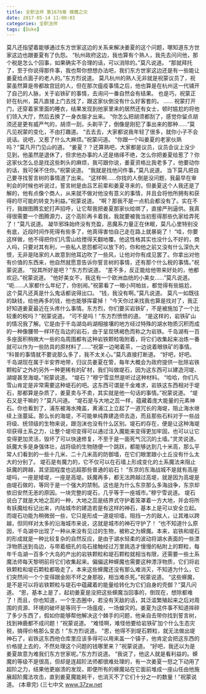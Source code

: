 ```yaml
---
title: 全职法师 第1676章 蝾魔之灾
date: 2017-05-14 11:00:03
categories: 全职法师
tags: [Duke]
---
```


莫凡还指望着能够通过东方世家这边的关系来解决姜夏的这个问题，哪知道东方世家这边也跟姜夏有了仇怨。
“杭州政府这边，我也算有个熟人，我先去问问他，那个税是怎么个回事，如果确实不合理的话，可以消除的。”莫凡说道。
“那就拜托了，至于你说得那件事，我也帮你想想办法吧，我们东方世家这边还是有一些能让姜夏给点面子的老人的。”东方烈说道。
莫凡杭州的熟人无非就是祝蒙议员了，祝蒙虽然算是帝都故宫廷的人，但在那次瘟疫事情之后，他也算是在杭州这一代铺开了自己的人脉，关于岩铁矿的事情，去询问一番自然会有结果。
也是巧，祝蒙正好在杭州，莫凡直接上门去找了，跟这家伙倒没有什么好客套的。
……
祝蒙打开门，还穿着家里面的睡衣，结果发现到他家里来的居然还有女士，顿时尴尬的将他们领入大厅，然后去换了一身衣服才出来。
“你怎么把胡须都刮了，感觉你留点胡须还是更有威严气的，胡须一刮，头剃平了，倒像是刚犯了事出来的那种……”莫凡见祝蒙的变化，不由打趣道。
“去去去，大家都说我年轻了很多，就你小子不会说话。说吧，又惹了什么大麻烦。”祝蒙问道。
“你跟一个叫姜夏的老家伙熟吗？”莫凡开门见山的道。
“姜夏？？还算熟吧，大家都是议员，议员会议上没少见到，他虽然是退休了，但求他办事的人还是络绎不绝，怎么你把姜夏给惹了？你这家伙怎么总是找这些刺头的麻烦，我可跟你说，姜夏资格比我老多了，他要动你的话，我可保不住你。”祝蒙说道。
“我就是找他问件事。”莫凡说道。
当下莫凡把自己要寻找誓言树的事情道了出来。
“这样啊……你找的人倒是没问题，我最早在审判会的时候也听说过，誓言树是由吕艺前辈和姜夏寻来的，但姜夏这个人我还是了解的，他有点像个商人，从来就不做对他没有意义的事情，并且会将他所拥有和获得的尽可能的转变为利益。”祝蒙说道。
“啊？那我不是一点机会都没有了。实在不行，我跟图腾玄蛇打声招呼，让它帮我把姜夏那家伙给绑了，直接严刑逼供。我真得很需要一个图腾源力，这个高阶再卡着我，我就要被我当初惹得那些仇家给弄死了！”莫凡说道。
凝华邪珠始终没有充盈，恶魔系力量正在休眠，莫凡心里特别没有底，近段时间作死得有些多了，他真得害怕自己走在路上就暴毙了！
“哇，你要这样做，他不得把你们凡雪山给搅得天翻地覆。他这性格其实也没什么不好的，商人吗，只要对其有利，一些私人恩怨都可以放下的，你和他之前又没有什么深仇大恨，无非是陆家的人故意到他耳边吹了一些风，让他对你有成见罢了。你拿出对他有价值的东西来，他自然就愿意告诉你誓言树的事情，还有那个什么税的事情。”祝蒙说道。
“投其所好是吧？”东方烈说道。
“差不多，反正能给他带来好处的，他都欢迎。”祝蒙说道。
“他好美女不，我这有一个欧洲血统的小美女……”莫凡说道。
“呃……人家都什么年纪了，你别闹。”祝蒙看了一眼小阿帕丝，都觉得有些尴尬，这个莫凡还真是什么鬼话都说得出口。
“钱，我没有啊。”莫凡说道。
莫凡一如既往的缺钱，给他再多的钱，他也能够挥霍掉！
“今天你过来找我也算是找对了，我正好知道姜夏最近在头疼什么事情。东方烈，你们要买岩铁矿，不是被施加了一个比较重的税吗？”祝蒙说道。
“可不是吗！”东方烈愤愤的道。
“是这样的，岩铁矿山的情况我了解。它是由于千岛湖岛屿湖相接壤的地方经过特殊的湖水物质沉积而成的一种像腰带一样环在岛边的岩石，由于呈现锈褐色而称之为岩铁。千岛湖有一百多座面积稍微大一些的岛周围都有这种岩铁颗粒吸附着，将它们收集起来冶炼一番就可以作为一些防具的原材料了……”祝蒙一边喝着茶，一边说着眼铁矿的事情。
“科普的事情就不要说那么多了，我不太关心。”莫凡直接打断道。
“好吧，好吧。千岛湖现在属于半安界地带，归议员姜夏在管，每年大概会为政府提供一批除岩铁颗粒矿之外的另外一种更稀有的矿材，我们叫做堤石，因为这东西可以建造河堤、湖堤甚至海堤。”祝蒙说道。
“堤石？”穆宁雪显然是听过这种材料。
“哈哈，你们凡雪山肯定是非常需要这种堤石的吧。这东西可谓是千金难求，岩铁这东西相对于堤石，那都算是杂质了，姜夏卖与不卖，其实就是他一句话的事情。”祝蒙说道。
“堤石又是干嘛的？”莫凡问道。
“堤石是与大地之蕊一样，蕴藏着庞大能量的元素神石。你也看到了，浦东被海水掩盖，黄浦江上立起了一道冗长的海堤，阻止海水继续上涨蔓延。那么长的海堤，不可能单纯靠建造师去造，而且那些石料对于一些战将级、统领级的生物来说，跟泡沫也没有什么区别。堤石的存在，便是让这种海堤坝获得土系之力，让整个堤坝变得可以通过注入魔能来变得更加牢固，也可以让它变得更加灵活，毁坏了可以快速修复，不至于是一面死气沉沉的土墙。”灵灵说道。
妖魔大多是身强体壮，战将级的生物随便一个跳跃，都能够达到几十米高，那么平常人们看到的一些十几米、二十几米高的防御墙，在它们眼里跟小土丘没有什么太大的分别了。
堤石是有魔力的，它不仅可以在石墙上形成变化的土系魔法来阻止妖魔的跨越，其坚固程度也远超那些普通的岩石！
“东京的东海战城不是就有高座堤吗，一座是矮堤，一座是高堤。妖魔再多，都无法跨越过高堤，就是因为高堤是由堤石做的，等同于是一个强大的禁制。这也是为什么东京那么多海战争，东京却依旧安然无恙的原因。一块完整的堤石，几乎等于一座城市。”穆宁雪说道。
堤石说白了就是大地之蕊的一种，大地之蕊是结界式守护着笼罩着一方大地，并会将所有妖魔给标记出来，内陆城市的建造若是有这样的神石，基本上是可以安全立起。而堤石功能为稍微弱一些，它只是形成一道堤坝墙，阻挡一方的敌人，让其难以跨越，但同样对太多的沿海城市来说，这就是城市的神石守护了！
“也不知道什么原因，千岛湖中出现了一种从来没有见过的生物，被称之为蝾魔。本来，岩铁和堤石的形成就是一种比较复杂的自然反应，是由于湖水轻柔的波动将湖水表面的一些漂浮物质送到岛边，与带着细孔的岛石接触经过万里挑选才慢慢的粘附上的颗粒，每年千岛湖一百多个大岛的产出的岩铁颗粒和堤石颗粒就相当有限，还需要一些土系魔法师每天黎明前将它们收集起来。偏偏这种蝾魔也需要这种漂浮物质，它们将岩铁颗粒和堤石颗粒都吸走了。本来这些蝾魔还没有那么难消灭，不知道为什么，它们突然间一个个变得跟金刚不坏之身那般，相当难杀死。”祝蒙说道。
“这些蝾魔，是不是可以将岩铁颗粒与堤石中蕴藏着的能量给转化为它们自身的壳御？”莫凡问道。
“恩，基本上是了，起初姜夏是没把这些蝾魔当回事的，倒现在，想除都难了！而且，你也知道，一个生态圈中，若没有天敌的话，其泛滥繁殖起来之后对周围的资源、环境的破坏是等同于一场瘟疫，一场蝗灾的。姜夏为这件事不知道摔碎了多少东西了，假如你能够帮他解决这个棘手的问题，他亲自去带你找到誓言树，找到神鹿都不成问题！”祝蒙说道。
“难怪啊，难怪他要给岩铁矿加个什么生态灾税，搞得价格那么变态！”东方烈说道。
“恩，他得不到堤石颗粒，就无法做出堤神石了，岩铁这东西他仓库里应该多得可以用来盖一个镇子，他肯定会把这东西的价格提上去的，不然处理这个问题的钱哪里来？”祝蒙说道。
“好吧，我还以为是姜夏故意为难我们东方世家呢。”东方烈说道。
“我说了，他这人就是看利益的。蝾魔的等级不是很高，但却是连超阶法师都很难处理的，有一次姜夏一怒之下动用了超阶之力，结果他更崩溃的发现，即便所有的蝾魔站在它面前堆成一座山任由他施展超阶魔法攻击，直到姜夏魔能耗干，也消灭不了它们十分之一的数量！”祝蒙说道。
(本章完)
(三七中文 www.37zw.net